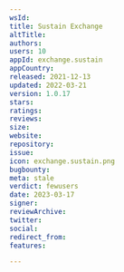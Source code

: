 ```yaml
---
wsId: 
title: Sustain Exchange
altTitle: 
authors: 
users: 10
appId: exchange.sustain
appCountry: 
released: 2021-12-13
updated: 2022-03-21
version: 1.0.17
stars: 
ratings: 
reviews: 
size: 
website: 
repository: 
issue: 
icon: exchange.sustain.png
bugbounty: 
meta: stale
verdict: fewusers
date: 2023-03-17
signer: 
reviewArchive: 
twitter: 
social: 
redirect_from: 
features: 

---
```


